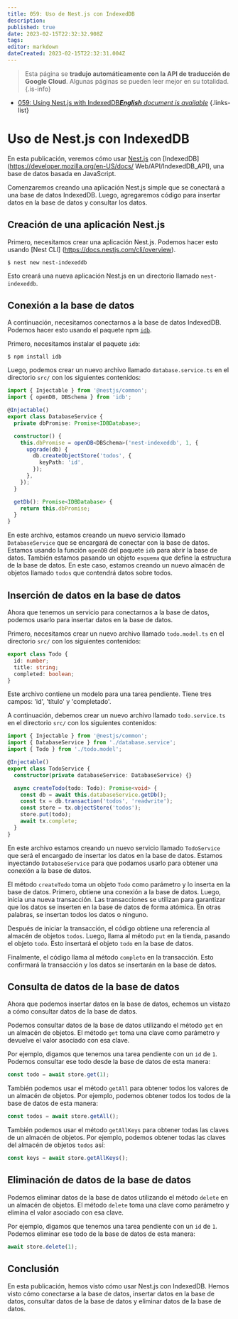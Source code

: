 ```yaml
---
title: 059: Uso de Nest.js con IndexedDB
description: 
published: true
date: 2023-02-15T22:32:32.908Z
tags: 
editor: markdown
dateCreated: 2023-02-15T22:32:31.004Z
---
```


> Esta página se **tradujo automáticamente con la API de traducción de Google Cloud**.
Algunas páginas se pueden leer mejor en su totalidad.{.is-info}



- [059: Using Nest.js with IndexedDB***English** document is available*](/en/Knowledge-base/Nest-js/Learning/059-using-nest-js-with-indexeddb)
{.links-list}


# Uso de Nest.js con IndexedDB

En esta publicación, veremos cómo usar [Nest.js](https://nestjs.com/) con [IndexedDB](https://developer.mozilla.org/en-US/docs/ Web/API/IndexedDB_API), una base de datos basada en JavaScript.

Comenzaremos creando una aplicación Nest.js simple que se conectará a una base de datos IndexedDB. Luego, agregaremos código para insertar datos en la base de datos y consultar los datos.

## Creación de una aplicación Nest.js

Primero, necesitamos crear una aplicación Nest.js. Podemos hacer esto usando [Nest CLI] (https://docs.nestjs.com/cli/overview).

```
$ nest new nest-indexeddb
```

Esto creará una nueva aplicación Nest.js en un directorio llamado `nest-indexeddb`.

## Conexión a la base de datos

A continuación, necesitamos conectarnos a la base de datos IndexedDB. Podemos hacer esto usando el paquete npm [`idb`](https://www.npmjs.com/package/idb).

Primero, necesitamos instalar el paquete `idb`:

```
$ npm install idb
```

Luego, podemos crear un nuevo archivo llamado `database.service.ts` en el directorio `src/` con los siguientes contenidos:

```typescript
import { Injectable } from '@nestjs/common';
import { openDB, DBSchema } from 'idb';

@Injectable()
export class DatabaseService {
  private dbPromise: Promise<IDBDatabase>;

  constructor() {
    this.dbPromise = openDB<DBSchema>('nest-indexeddb', 1, {
      upgrade(db) {
        db.createObjectStore('todos', {
          keyPath: 'id',
        });
      },
    });
  }

  getDb(): Promise<IDBDatabase> {
    return this.dbPromise;
  }
}
```

En este archivo, estamos creando un nuevo servicio llamado `DatabaseService` que se encargará de conectar con la base de datos. Estamos usando la función `openDB` del paquete `idb` para abrir la base de datos. También estamos pasando un objeto `esquema` que define la estructura de la base de datos. En este caso, estamos creando un nuevo almacén de objetos llamado `todos` que contendrá datos sobre todos.

## Inserción de datos en la base de datos

Ahora que tenemos un servicio para conectarnos a la base de datos, podemos usarlo para insertar datos en la base de datos.

Primero, necesitamos crear un nuevo archivo llamado `todo.model.ts` en el directorio `src/` con los siguientes contenidos:

```typescript
export class Todo {
  id: number;
  title: string;
  completed: boolean;
}
```

Este archivo contiene un modelo para una tarea pendiente. Tiene tres campos: 'id', 'título' y 'completado'.

A continuación, debemos crear un nuevo archivo llamado `todo.service.ts` en el directorio `src/` con los siguientes contenidos:

```typescript
import { Injectable } from '@nestjs/common';
import { DatabaseService } from './database.service';
import { Todo } from './todo.model';

@Injectable()
export class TodoService {
  constructor(private databaseService: DatabaseService) {}

  async createTodo(todo: Todo): Promise<void> {
    const db = await this.databaseService.getDb();
    const tx = db.transaction('todos', 'readwrite');
    const store = tx.objectStore('todos');
    store.put(todo);
    await tx.complete;
  }
}
```

En este archivo estamos creando un nuevo servicio llamado `TodoService` que será el encargado de insertar los datos en la base de datos. Estamos inyectando `DatabaseService` para que podamos usarlo para obtener una conexión a la base de datos.

El método `createTodo` toma un objeto `Todo` como parámetro y lo inserta en la base de datos. Primero, obtiene una conexión a la base de datos. Luego, inicia una nueva transacción. Las transacciones se utilizan para garantizar que los datos se inserten en la base de datos de forma atómica. En otras palabras, se insertan todos los datos o ninguno.

Después de iniciar la transacción, el código obtiene una referencia al almacén de objetos `todos`. Luego, llama al método `put` en la tienda, pasando el objeto `todo`. Esto insertará el objeto `todo` en la base de datos.

Finalmente, el código llama al método `completo` en la transacción. Esto confirmará la transacción y los datos se insertarán en la base de datos.

## Consulta de datos de la base de datos

Ahora que podemos insertar datos en la base de datos, echemos un vistazo a cómo consultar datos de la base de datos.

Podemos consultar datos de la base de datos utilizando el método `get` en un almacén de objetos. El método `get` toma una clave como parámetro y devuelve el valor asociado con esa clave.

Por ejemplo, digamos que tenemos una tarea pendiente con un `id` de `1`. Podemos consultar ese todo desde la base de datos de esta manera:

```typescript
const todo = await store.get(1);
```

También podemos usar el método `getAll` para obtener todos los valores de un almacén de objetos. Por ejemplo, podemos obtener todos los todos de la base de datos de esta manera:

```typescript
const todos = await store.getAll();
```

También podemos usar el método `getAllKeys` para obtener todas las claves de un almacén de objetos. Por ejemplo, podemos obtener todas las claves del almacén de objetos `todos` así:

```typescript
const keys = await store.getAllKeys();
```

## Eliminación de datos de la base de datos

Podemos eliminar datos de la base de datos utilizando el método `delete` en un almacén de objetos. El método `delete` toma una clave como parámetro y elimina el valor asociado con esa clave.

Por ejemplo, digamos que tenemos una tarea pendiente con un `id` de `1`. Podemos eliminar ese todo de la base de datos de esta manera:

```typescript
await store.delete(1);
```

## Conclusión

En esta publicación, hemos visto cómo usar Nest.js con IndexedDB. Hemos visto cómo conectarse a la base de datos, insertar datos en la base de datos, consultar datos de la base de datos y eliminar datos de la base de datos.
